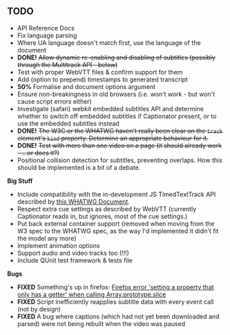TODO
----

* API Reference Docs
* Fix language parsing
* Where UA language doesn't match first, use the language of the document
* **DONE!** <s>Allow dynamic re-enabling and disabling of subtitles (possibly through the Multitrack API - below)</s>
* Test with proper WebVTT files & confirm support for them
* Add (option to prepend) timestamps to generated transcript
* **50%** Formalise and document options argument
* Ensure non-breakingness in old browsers (i.e. won't work - but won't cause script errors either)
* Investigate (safari) webkit embedded subtitles API and determine whether to switch off embedded subtitles if Captionator present, or to use the embedded subtitles instead
* **DONE!** <s>The W3C or the WHATWG haven't really been clear on the `track` element's `kind` property. Determine an appropriate behaviour for it.</s>
* **DONE!** <s>Test with more than one video on a page (it should already work - ...or does it?)</s>
* Positional collision detection for subtitles, preventing overlaps. How this should be implemented is a bit of a debate.

**Big Stuff**

* Include compatibility with the in-development JS TimedTextTrack API described by [this WHATWG Document](http://www.whatwg.org/specs/web-apps/current-work/multipage/video.html).
* Respect extra cue settings as described by WebVTT (currently Captionator reads in, but ignores, most of the cue settings.)
* Put back external container support (removed when moving from the W3 spec to the WHATWG spec, as the way I'd implemented it didn't fit the model any more)
* Implement animation options
* Support audio and video tracks too (!!!)
* Include QUnit test framework & tests file

**Bugs**

* **FIXED** Something's up in firefox: [Firefox error 'setting a property that only has a getter' when calling Array.prototype.slice](http://stackoverflow.com/questions/5087755/firefox-error-setting-a-property-that-only-has-a-getter-when-calling-array-prot)
* **FIXED** Script inefficiently reapplies subtitle data with every event call (not by design)
* **FIXED** A bug where captions (which had not yet been downloaded and parsed) were not being rebuilt when the video was paused
